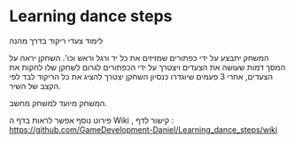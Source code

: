 # Learning dance steps

לימוד צעדי ריקוד בדרך מהנה

המשחק יתבצע על ידי כפתורים שמזיזים את כל יד ורגל וראש וכו'.
השחקן יראה על המסך דמות שעושה את הצעדים ויצטרך על ידי הכפתורים לגרום לשחקן שלו לחקות את הצעדים,
אחרי 3 פעמים שיוגדרו כנסיון השחקן יצטרך להציג את כל הריקוד לבד לפי הקצב של השיר.

המשחק מיועד למשחק מחשב.

פירוט נוסף אפשר לראות בדף ה Wiki , קישור לדף : https://github.com/GameDevelopment-Daniel/Learning_dance_steps/wiki
